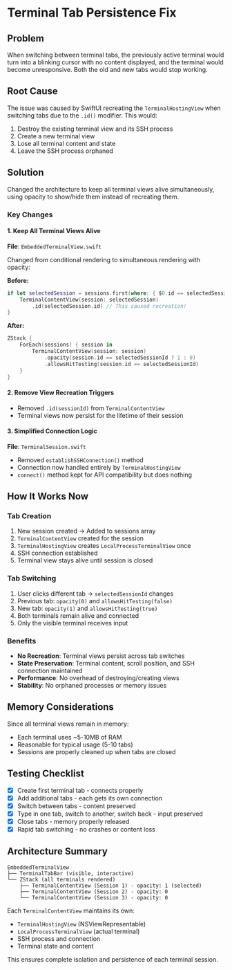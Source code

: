 # Terminal Tab Persistence Fix

## Problem
When switching between terminal tabs, the previously active terminal would turn into a blinking cursor with no content displayed, and the terminal would become unresponsive. Both the old and new tabs would stop working.

## Root Cause
The issue was caused by SwiftUI recreating the `TerminalHostingView` when switching tabs due to the `.id()` modifier. This would:
1. Destroy the existing terminal view and its SSH process
2. Create a new terminal view 
3. Lose all terminal content and state
4. Leave the SSH process orphaned

## Solution
Changed the architecture to keep all terminal views alive simultaneously, using opacity to show/hide them instead of recreating them.

### Key Changes

#### 1. Keep All Terminal Views Alive
**File**: `EmbeddedTerminalView.swift`

Changed from conditional rendering to simultaneous rendering with opacity:

**Before:**
```swift
if let selectedSession = sessions.first(where: { $0.id == selectedSessionId }) {
    TerminalContentView(session: selectedSession)
        .id(selectedSession.id) // This caused recreation!
}
```

**After:**
```swift
ZStack {
    ForEach(sessions) { session in
        TerminalContentView(session: session)
            .opacity(session.id == selectedSessionId ? 1 : 0)
            .allowsHitTesting(session.id == selectedSessionId)
    }
}
```

#### 2. Remove View Recreation Triggers
- Removed `.id(sessionId)` from `TerminalContentView`
- Terminal views now persist for the lifetime of their session

#### 3. Simplified Connection Logic
**File**: `TerminalSession.swift`
- Removed `establishSSHConnection()` method
- Connection now handled entirely by `TerminalHostingView`
- `connect()` method kept for API compatibility but does nothing

## How It Works Now

### Tab Creation
1. New session created → Added to sessions array
2. `TerminalContentView` created for the session
3. `TerminalHostingView` creates `LocalProcessTerminalView` once
4. SSH connection established
5. Terminal view stays alive until session is closed

### Tab Switching
1. User clicks different tab → `selectedSessionId` changes
2. Previous tab: `opacity(0)` and `allowsHitTesting(false)`
3. New tab: `opacity(1)` and `allowsHitTesting(true)`
4. Both terminals remain alive and connected
5. Only the visible terminal receives input

### Benefits
- **No Recreation**: Terminal views persist across tab switches
- **State Preservation**: Terminal content, scroll position, and SSH connection maintained
- **Performance**: No overhead of destroying/creating views
- **Stability**: No orphaned processes or memory issues

## Memory Considerations
Since all terminal views remain in memory:
- Each terminal uses ~5-10MB of RAM
- Reasonable for typical usage (5-10 tabs)
- Sessions are properly cleaned up when tabs are closed

## Testing Checklist
- [x] Create first terminal tab - connects properly
- [x] Add additional tabs - each gets its own connection
- [x] Switch between tabs - content preserved
- [x] Type in one tab, switch to another, switch back - input preserved
- [x] Close tabs - memory properly released
- [x] Rapid tab switching - no crashes or content loss

## Architecture Summary
```
EmbeddedTerminalView
├── TerminalTabBar (visible, interactive)
└── ZStack (all terminals rendered)
    ├── TerminalContentView (Session 1) - opacity: 1 (selected)
    ├── TerminalContentView (Session 2) - opacity: 0
    └── TerminalContentView (Session 3) - opacity: 0
```

Each `TerminalContentView` maintains its own:
- `TerminalHostingView` (NSViewRepresentable)
- `LocalProcessTerminalView` (actual terminal)
- SSH process and connection
- Terminal state and content

This ensures complete isolation and persistence of each terminal session.